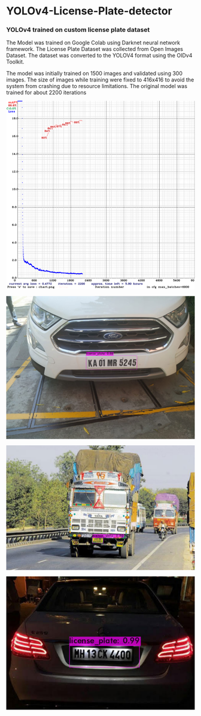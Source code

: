 # YOLOv4-License-Plate-detector
### YOLOv4 trained on custom license plate dataset
The Model was trained on Google Colab using Darknet neural network framework.
The License Plate Dataset was collected from Open Images Dataset.
The dataset was converted to the YOLOV4 format using the OIDv4 Toolkit.

The model was initially trained on 1500 images and validated using 300 images.
The size of images while training were fixed to 416x416 to avoid the system from crashing due to resource limitations.
The original model was trained for about 2200 iterations


<p align="center"><img src="https://github.com/RajAayush1/YOLOv4-License-Plate-detector/blob/main/chart.png" width="600" /></p>

<p align="center"><img src="https://github.com/RajAayush1/YOLOv4-License-Plate-detector/blob/main/images/Detection2.png" width="600" /></p>

<p align="center"><img src="https://github.com/RajAayush1/YOLOv4-License-Plate-detector/blob/main/images/detection3.png" width="600" /></p>

<p align="center"><img src="https://github.com/RajAayush1/YOLOv4-License-Plate-detector/blob/main/images/Detection1.png" width="600" /></p>
